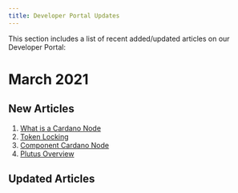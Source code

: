 ```yaml
---
title: Developer Portal Updates
---
```


This section includes a list of recent added/updated articles on our Developer Portal:

# March 2021

## New Articles

1. [What is a Cardano Node](unused/learn-cardano/cardano-node.md)
2. [Token Locking](unused/learn-cardano/token-locking.md)
3. [Component Cardano Node](unused/adrestia-SDKs-and-APIs/adrestia-cardano-node.md)
4. [Plutus Overview](unused/smart-contracts-and-building-dapps/plutus/plutus-overview.md)

## Updated Articles

